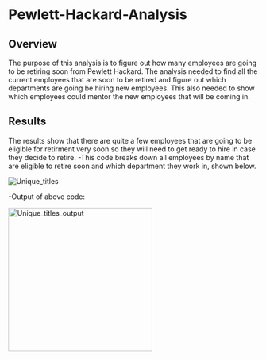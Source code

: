 # Pewlett-Hackard-Analysis

## Overview
The purpose of this analysis is to figure out how many employees are going to be retiring soon from Pewlett Hackard. The analysis needed to find all the current employees that are soon to be retired and figure out which departments are going be hiring new employees. This also needed to show which employees could mentor the new employees that will be coming in. 

## Results
The results show that there are quite a few employees that are going to be eligible for retirment very soon so they will need to get ready to hire in case they decide to retire. 
-This code breaks down all employees by name that are eligible to retire soon and which department they work in, shown below.

 ![Unique_titles](https://user-images.githubusercontent.com/94948877/153532132-3d3f41d9-5046-451a-9e5c-9e5971d6f7b8.png)

-Output of above code: 
  
<img width="290" alt="Unique_titles_output" src="https://user-images.githubusercontent.com/94948877/153532242-7802df6c-4ae3-4fb2-96a0-06e2d4389849.png">

